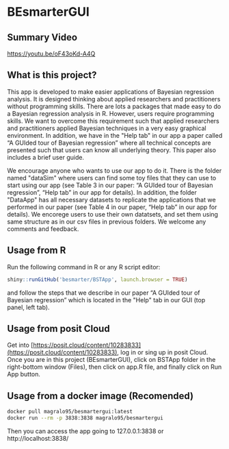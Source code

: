# BEsmarterGUI

## Summary Video

https://youtu.be/oF43oKd-A4Q

## What is  this project?
This app is developed to make easier applications of Bayesian regression analysis. It is designed thinking about applied researchers and practitioners without programming skills. There are lots a packages that made easy to do a Bayesian regression analysis in R. However, users require programming skills. We want to overcome this requirement such that applied researchers and practitioners applied Bayesian techniques in a very easy graphical environment. In addition, we have in the "Help tab" in our app a paper called “A GUIded tour of Bayesian regression” where all technical concepts are presented such that users can know all underlying theory. This paper also includes a brief user guide.


We encourage anyone who wants to use our app to do it. There is the folder named "dataSim" where users can find some toy files that they can use to start using our app (see Table 3 in our paper: “A GUIded tour of Bayesian regression”, “Help tab” in our app for details). In addition, the folder "DataApp" has all necessary datasets to replicate the applications that we performed in our paper (see Table 4 in our paper, “Help tab” in our app for details). We encorege users to use their own datatsets, and set them using same structure as in our csv files in previous folders. We welcome any comments and feedback.

## Usage from R
Run the following command in R or any R script editor: 
```r
shiny::runGitHub('besmarter/BSTApp', launch.browser = TRUE)
```
and follow the steps that we describe in our paper “A GUIded tour of Bayesian regression” which is located in the "Help" tab in our GUI (top panel, left tab).

## Usage from posit Cloud
Get into [https://posit.cloud/content/10283833](https://posit.cloud/content/10283833), log in or sing up in posit Cloud. Once you are in this project (BEsmarterGUI), click on BSTApp folder in the right-bottom window (Files), then click on app.R file, and finally click on Run App button. 

## Usage from a docker image (Recomended)

```bash
docker pull magralo95/besmartergui:latest
docker run --rm -p 3838:3838 magralo95/besmartergui
```

Then you can access the app going to 127.0.0.1:3838 or http://localhost:3838/


